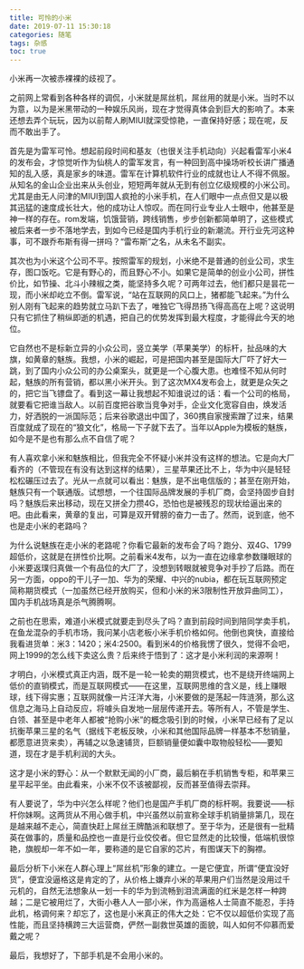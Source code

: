 ```yaml
---
title: 可怜的小米
date: 2019-07-11 15:30:18
categories: 随笔
tags: 杂感
toc: true
---
```

小米再一次被赤裸裸的歧视了。

之前网上常看到各种各样的调侃，小米就是屌丝机，屌丝用的就是小米。当时不以为意，以为是米黑带动的一种娱乐风尚，现在才觉得真体会到巨大的影响了。本来还想去弄个玩玩，因为以前帮人刷MIUI就深受惊艳，一直保持好感；现在呢，反而不敢出手了。

首先是为雷军可怜。想起前段时间和基友（也很关注手机动向）兴起看雷军小米4的发布会，才惊觉听作为仙桃人的雷军发言，有一种回到高中操场听校长讲广播通知的乱入感，真是家乡的味道。雷军在计算机软件行业的成就也让人不得不佩服。从知名的金山企业出来从头创业，短短两年就从无到有创立亿级规模的小米公司。尤其是由无人问津的MIUI到国人疯抢的小米手机，在人们眼中一点点但又是以极其迅猛的速度成长壮大，他的成功让人惊叹。而在同行业专业人士眼中，他甚至是神一样的存在。rom发端，饥饿营销，跨线销售，步步创新都简单明了，这些模式被后来者一步不落地学去，到如今已经是国内手机行业的新潮流。开行业先河这种事，可不跟乔布斯有得一拼吗？“雷布斯”之名，从未名不副实。

其次也为小米这个公司不平。按照雷军的规划，小米绝不是普通的创业公司，求生存，图口饭吃。它是有野心的，而且野心不小。如果它是简单的创业小公司，拼性价比，如节操、北斗小辣椒之类，能坚持多久呢？可两年过去，他们都只是昙花一现，而小米却屹立不倒。雷军说，“站在互联网的风口上，猪都能飞起来。”为什么别人刚有飞起来的趋势就立马趴下去了，唯独它飞得昂扬飞得高高在上呢？这说明只有它抓住了稍纵即逝的机遇，把自己的优势发挥到最大程度，才能得此今天的地位。

它自然也不是标新立异的小众公司，竖立美学（苹果美学）的标杆，扯品味的大旗，如黄章的魅族。我想，小米的崛起，可是把国内甚至是国际大厂吓了好大一跳，到了国内小众公司的办公桌案头，就更是一个心腹大患。也难怪不知从何时起，魅族的所有营销，都以黑小米开头。到了这次MX4发布会上，就更是众矢之的，把它当飞镖盘了。看到这一幕让我想起不知谁说过的话：看一个公司的格局，就要看它把谁当敌人。以前百度把谷歌当竞争对手，企业文化宽容自由，焕发活力，好洒脱的一派国际范；后来谷歌退出中国了，360携自家搜索蹭了过来，结果百度就成了现在的“狼文化”，格局一下子就下去了。当年以Apple为模板的魅族，如今是不是也有那么点不自信了呢？

有人喜欢拿小米和魅族相比，但我完全不怀疑小米并没有这样的想法。它是向大厂看齐的（不管现在有没有达到这样的结果），三星苹果还比不上，华为中兴是轻轻松松碾压过去了。光从一点就可以看出：魅族，是不出电信版的；甚至在刚开始，魅族只有一个联通版。试想想，一个往国际品牌发展的手机厂商，会坚持固步自封吗？魅族后来出移动，现在又拼全力攒4G，恐怕也是被残忍的现状给逼出来的吧。由此看来，黄章的复出，可算是双开臂膀的奋力一击了。然而，说到底，他不也是走小米的老路吗？

为什么说魅族在走小米的老路呢？你看它最新的发布会了吗？跑分、双4G、1799超低价，这就是在拼性价比啊。之前看米4发布，以为一直在边缘拿参数赚眼球的小米要返璞归真做一个有品位的大厂了，没想到转眼就被竞争对手抄了后路。而在另一方面，oppo的干儿子一加、华为的荣耀、中兴的nubia，都在玩互联网预定简称期货模式（一加虽然已经开放购买，但和小米的米3限制性开放异曲同工），国内手机战场真是杀气腾腾啊。

之前也在思索，难道小米模式就要走到尽头了吗？直到前段时间到陪同学卖手机，在鱼龙混杂的手机市场，我问某小店老板小米手机价格如何。他倒也爽快，直接给我看进货单：米3：1420；米4:2500。看到米4的价格我愣了很久，觉得不会吧，网上1999的怎么线下卖这么贵？后来终于悟到了：这才是小米利润的来源啊！

才明白，小米模式真正内涵，既不是一轮一轮卖的期货模式，也不是绕开终端网上低价的直销模式，而是互联网模式——在这里，互联网思维的含义是，线上赚眼球，线下得实惠；互联网就像一片汪洋大海，小米要做的是荡起一阵涟漪，那么这信息之海马上自动反应，将噱头自发地一层层传递开去。等所有人，不管是学生、白领、甚至是中老年人都被“抢购小米”的概念吸引到的时候，小米早已经有了足以抗衡苹果三星的名气（据线下老板反映，小米和其他国际品牌一样基本不愁销量，都愿意进货来卖），再辅之以急速铺货，巨额销量便如囊中取物般轻松——要知道，现在才是手机利润的大头。

这才是小米的野心：从一个默默无闻的小厂商，最后躺在手机销售专柜，和苹果三星平起平坐。由此看来，小米不仅不该被鄙视，反而甚至值得去崇拜。

有人要说了，华为中兴怎么样呢？他们也是国产手机厂商的标杆啊。我要说——标杆你妹啊。这两货从不用心做手机，中兴虽然以前宣称全球手机销量排第几，现在是越来越不走心，简直快赶上屌丝王牌酷派和联想了。至于华为，还是很有一批精英在做事的，质量和品控也一直是行业佼佼者。但它显然走的比较慢，低端机很惊艳，旗舰却一年不如一年，要称道的是它自家的芯片，有图谋天下的胸襟。

最后分析下小米在人群心理上“屌丝机”形象的建立。一是它便宜，所谓“便宜没好货”，便宜没逼格这是肯定的了，从价格上嫌弃小米的苹果用户们当然是没用过千元机的，自然无法想象从一划一卡的华为到流畅到泪流满面的红米是怎样一种跨越；二是它被用烂了，大街小巷人人一部小米，作为高逼格人士简直不能忍，手持此机，格调何来？却忘了，这也是小米真正的伟大之处：它不仅以超低价实现了高性能，而且坚持横跨三大运营商，俨然一副救世英雄的面貌，叫人如何不仰慕而爱戴之呢？

最后，我想好了，下部手机是不会用小米的。

